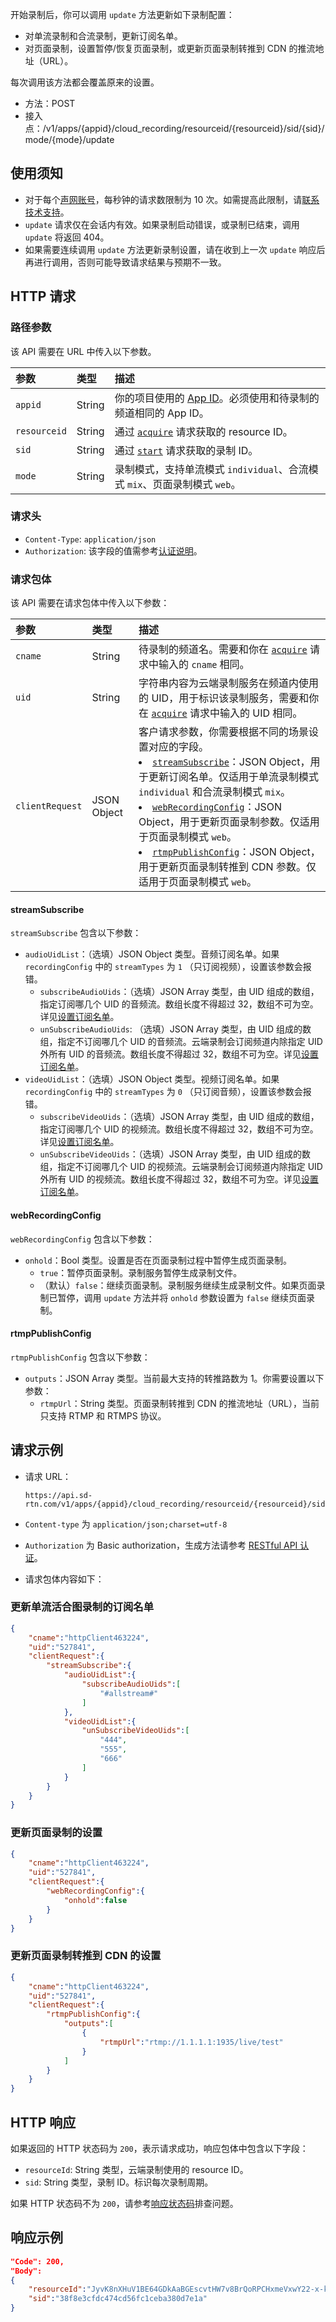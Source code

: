 开始录制后，你可以调用 `update` 方法更新如下录制配置：

- 对单流录制和合流录制，更新订阅名单。
- 对页面录制，设置暂停/恢复页面录制，或更新页面录制转推到 CDN 的推流地址（URL）。

每次调用该方法都会覆盖原来的设置。

- 方法：POST
- 接入点：/v1/apps/{appid}/cloud_recording/resourceid/{resourceid}/sid/{sid}/mode/{mode}/update

## 使用须知

- 对于每个[声网账号](https://docs.agora.io/cn/Agora%20Platform/get_appid_token?platform=All%20Platforms#创建-agora-账号)，每秒钟的请求数限制为 10 次。如需提高此限制，请[联系技术支持](https://docs.agora.io/cn/Agora%20Platform/ticket?platform=All%20Platforms)。
- <code>update</code> 请求仅在会话内有效。如果录制启动错误，或录制已结束，调用 <code>update</code> 将返回 404。
- 如果需要连续调用 <code>update</code> 方法更新录制设置，请在收到上一次 <code>update</code> 响应后再进行调用，否则可能导致请求结果与预期不一致。

## HTTP 请求

### 路径参数

该 API 需要在 URL 中传入以下参数。

| 参数         | 类型   | 描述                                                         |
| :----------- | :----- | :----------------------------------------------------------- |
| `appid`      | String | 你的项目使用的 [App ID](https://docs.agora.io/cn/Agora%20Platform/terms?platform=All%20Platforms#appid)。必须使用和待录制的频道相同的 App ID。 |
| `resourceid` | String | 通过 [`acquire`](./cloud_recording_api_acquire?platform=RESTful) 请求获取的 resource ID。 |
| `sid`        | String | 通过 [`start`](./cloud_recording_api_start?platform=RESTful) 请求获取的录制 ID。 |
| `mode`       | String | 录制模式，支持单流模式 `individual`、合流模式 `mix`、页面录制模式 `web`。 |

### 请求头

- `Content-Type`: `application/json`
- `Authorization`: 该字段的值需参考[认证说明](https://docs.agora.io/cn/faq/restful_authentication)。

### 请求包体

该 API 需要在请求包体中传入以下参数：

| 参数            | 类型        | 描述                                                         |
| :-------------- | :---------- | :----------------------------------------------------------- |
| `cname`         | String      | 待录制的频道名。需要和你在 [`acquire`](./cloud_recording_api_acquire?platform=RESTful) 请求中输入的 `cname` 相同。 |
| `uid`           | String      | 字符串内容为云端录制服务在频道内使用的 UID，用于标识该录制服务，需要和你在 [`acquire`](./cloud_recording_api_acquire?platform=RESTful) 请求中输入的 UID 相同。 |
| `clientRequest` | JSON Object | 客户请求参数，你需要根据不同的场景设置对应的字段。<li>[`streamSubscribe`](#streamsubscribe)：JSON Object，用于更新订阅名单。仅适用于单流录制模式 `individual` 和合流录制模式 `mix`。</li><li>[`webRecordingConfig`](#webrecordingconfig)：JSON Object，用于更新页面录制参数。仅适用于页面录制模式 `web`。</li> <li>[`rtmpPublishConfig`](#rtmppublishconfig)：JSON Object，用于更新页面录制转推到 CDN 参数。仅适用于页面录制模式 `web`。</li> |

#### streamSubscribe

`streamSubscribe` 包含以下参数：

- `audioUidList`：（选填）JSON Object 类型。音频订阅名单。如果 `recordingConfig` 中的 `streamTypes` 为 `1` （只订阅视频），设置该参数会报错。
    - `subscribeAudioUids`：（选填）JSON Array 类型，由 UID 组成的数组，指定订阅哪几个 UID 的音频流。数组长度不得超过 32，数组不可为空。详见[设置订阅名单](./cloud_recording_individual_mode?platform=RESTful#设置订阅名单)。
    - `unSubscribeAudioUids`: （选填）JSON Array 类型，由 UID 组成的数组，指定不订阅哪几个 UID 的音频流。云端录制会订阅频道内除指定 UID 外所有 UID 的音频流。数组长度不得超过 32，数组不可为空。详见[设置订阅名单](./cloud_recording_individual_mode?platform=RESTful#设置订阅名单)。
- `videoUidList`：（选填）JSON Object 类型。视频订阅名单。如果 `recordingConfig` 中的 `streamTypes` 为 `0` （只订阅音频），设置该参数会报错。
    - `subscribeVideoUids`：（选填）JSON Array 类型，由 UID 组成的数组，指定订阅哪几个 UID 的视频流。数组长度不得超过 32，数组不可为空。详见[设置订阅名单](./cloud_recording_individual_mode?platform=RESTful#设置订阅名单)。
    - `unSubscribeVideoUids`：（选填）JSON Array 类型，由 UID 组成的数组，指定不订阅哪几个 UID 的视频流。云端录制会订阅频道内除指定 UID 外所有 UID 的视频流。数组长度不得超过 32，数组不可为空。详见[设置订阅名单](./cloud_recording_individual_mode?platform=RESTful#设置订阅名单)。

#### webRecordingConfig

`webRecordingConfig` 包含以下参数：
- `onhold`：Bool 类型。设置是否在页面录制过程中暂停生成页面录制。
    - `true`：暂停页面录制。录制服务暂停生成录制文件。
    - （默认）`false`：继续页面录制。录制服务继续生成录制文件。如果页面录制已暂停，调用 `update` 方法并将 `onhold` 参数设置为 `false` 继续页面录制。

#### rtmpPublishConfig

`rtmpPublishConfig` 包含以下参数：
- `outputs`：JSON Array 类型。当前最大支持的转推路数为 1。你需要设置以下参数：
    - `rtmpUrl`：String 类型。页面录制转推到 CDN 的推流地址（URL），当前只支持 RTMP 和 RTMPS 协议。


## 请求示例

- 请求 URL：

    ```http
    https://api.sd-rtn.com/v1/apps/{appid}/cloud_recording/resourceid/{resourceid}/sid/{sid}/mode/{mode}/update
    ```

- `Content-type` 为 `application/json;charset=utf-8`
- `Authorization` 为 Basic authorization，生成方法请参考 [RESTful API 认证](https://docs.agora.io/cn/faq/restful_authentication)。
- 请求包体内容如下：

### 更新单流活合图录制的订阅名单

```json
{
    "cname":"httpClient463224",
    "uid":"527841",
    "clientRequest":{
        "streamSubscribe":{
            "audioUidList":{
                "subscribeAudioUids":[
                    "#allstream#"
                ]
            },
            "videoUidList":{
                "unSubscribeVideoUids":[
                    "444",
                    "555",
                    "666"
                ]
            }
        }
    }
}
```

### 更新页面录制的设置

```json
{
    "cname":"httpClient463224",
    "uid":"527841",
    "clientRequest":{
        "webRecordingConfig":{
            "onhold":false
        }
    }
}
```

### 更新页面录制转推到 CDN 的设置

```json
{
    "cname":"httpClient463224",
    "uid":"527841",
    "clientRequest":{
        "rtmpPublishConfig":{
            "outputs":[
                {
                    "rtmpUrl":"rtmp://1.1.1.1:1935/live/test"
                }
            ]
        }
    }
}
```

## HTTP 响应

如果返回的 HTTP 状态码为 `200`，表示请求成功，响应包体中包含以下字段：

- `resourceId`: String 类型，云端录制使用的 resource ID。
- `sid`: String 类型，录制 ID。标识每次录制周期。

如果 HTTP 状态码不为 `200`，请参考[响应状态码](./common_errors?platform=RESTful#响应状态码)排查问题。

## 响应示例

```json
"Code": 200,
"Body":
{
    "resourceId":"JyvK8nXHuV1BE64GDkAaBGEscvtHW7v8BrQoRPCHxmeVxwY22-x-kv4GdPcjZeMzoCBUCOr9q-k6wBWMC7SaAkZ_4nO3JLqYwM1bL1n6wKnnD9EC9waxJboci9KUz2WZ4YJrmcJmA7xWkzs_L3AnNwdtcI1kr_u1cWFmi9BWAWAlNd7S7gfoGuH0tGi6CNaOomvr7-ILjPXdCYwgty1hwT6tbAuaW1eqR0kOYTO0Z1SobpBxu1czSFh1GbzGvTZG",
    "sid":"38f8e3cfdc474cd56fc1ceba380d7e1a"
}
```
